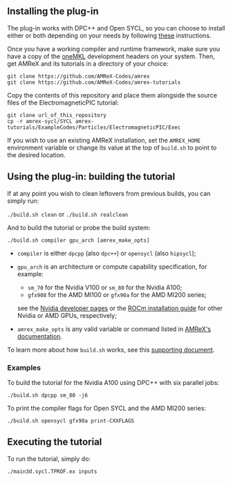 ## Installing the plug-in

The plug-in works with DPC++ and Open SYCL, so you can choose to install either
or both depending on your needs by following
[these](install_compiler.md) instructions.

Once you have a working compiler and runtime framework, make sure you have
a copy of the
[oneMKL](https://www.intel.com/content/www/us/en/developer/tools/oneapi/onemkl.html)
development headers on your system. Then, get AMReX and its tutorials in a
directory of your choice:

```
git clone https://github.com/AMReX-Codes/amrex
git clone https://github.com/AMReX-Codes/amrex-tutorials
```

Copy the contents of this repository and place them alongside the source files
of the ElectromagneticPIC tutorial:

```
git clone url_of_this_repository
cp -r amrex-sycl/SYCL amrex-tutorials/ExampleCodes/Particles/ElectromagneticPIC/Exec
```

If you wish to use an existing AMReX installation, set the `AMREX_HOME`
environment variable or change its value at the top of `build.sh` to point to
the desired location.

## Using the plug-in: building the tutorial

If at any point you wish to clean leftovers from previous builds, you can
simply run:

`./build.sh clean` or `./build.sh realclean`

And to build the tutorial or probe the build system:

`./build.sh compiler gpu_arch [amrex_make_opts]`

- `compiler` is either `dpcpp` (also `dpc++`) or `opensycl` (also `hipsycl`);
- `gpu_arch` is an architecture or compute capability specification, for
example:
    - `sm_70` for the Nvidia V100 or `sm_80` for the Nvidia A100;
    - `gfx908` for the AMD MI100 or `gfx90a` for the AMD MI200 series;

    see the
    [Nvidia developer pages](https://developer.nvidia.com/cuda-gpus)
    or the
    [ROCm installation guide](https://docs.amd.com/bundle/ROCm-Installation-Guide-v5.4.3/page/Prerequisites.html#d5434e299)
    for other Nvidia or AMD GPUs, respectively;
- `amrex_make_opts` is any valid variable or command listed in
[AMReX's documentation](https://amrex-codes.github.io/amrex/docs_html/BuildingAMReX.html).

To learn more about how `build.sh` works, see this
[supporting document](details_plugin.md).

### Examples

To build the tutorial for the Nvidia A100 using DPC++ with six parallel jobs:

`./build.sh dpcpp sm_80 -j6`

To print the compiler flags for Open SYCL and the AMD MI200 series:

`./build.sh opensycl gfx90a print-CXXFLAGS`

## Executing the tutorial

To run the tutorial, simply do:

`./main3d.sycl.TPROF.ex inputs`
